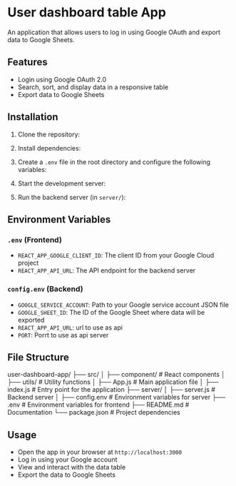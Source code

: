 # User dashboard table App

An application that allows users to log in using Google OAuth and export data to Google Sheets.

## Features

- Login using Google OAuth 2.0
- Search, sort, and display data in a responsive table
- Export data to Google Sheets

## Installation

1. Clone the repository:

2. Install dependencies:

3. Create a `.env` file in the root directory and configure the following variables:

4. Start the development server:

5. Run the backend server (in `server/`):

## Environment Variables

### `.env` (Frontend)

- `REACT_APP_GOOGLE_CLIENT_ID`: The client ID from your Google Cloud project
- `REACT_APP_API_URL`: The API endpoint for the backend server

### `config.env` (Backend)

- `GOOGLE_SERVICE_ACCOUNT`: Path to your Google service account JSON file
- `GOOGLE_SHEET_ID`: The ID of the Google Sheet where data will be exported
- `REACT_APP_API_URL`: url to use as api
- `PORT`: Porrt to use as api server

## File Structure

user-dashboard-app/
├── src/
│ ├── component/ # React components
│ ├── utils/ # Utility functions
│ ├── App.js # Main application file
│ ├── index.js # Entry point for the application
├── server/
│ ├── server.js # Backend server
│ ├── config.env # Environment variables for server
├── .env # Environment variables for frontend
├── README.md # Documentation
└── package.json # Project dependencies

## Usage

- Open the app in your browser at `http://localhost:3000`
- Log in using your Google account
- View and interact with the data table
- Export the data to Google Sheets

